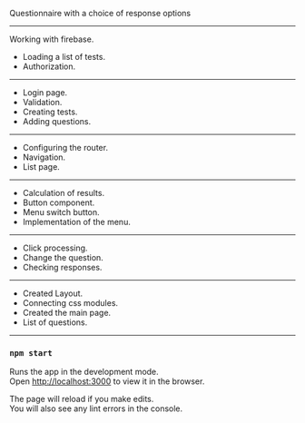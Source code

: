 Questionnaire with a choice of response options

---
Working with firebase.
- Loading a list of tests.
- Authorization.

---
- Login page.
- Validation.
- Creating tests.
- Adding questions.

---
- Configuring the router.
- Navigation.
- List page.

---
- Calculation of results.
- Button component.
- Menu switch button.
- Implementation of the menu.

---
- Click processing.
- Change the question.
- Checking responses.

---
- Created Layout.
- Connecting css modules.
- Created the main page.
- List of questions.

---


### `npm start`

Runs the app in the development mode.<br />
Open [http://localhost:3000](http://localhost:3000) to view it in the browser.

The page will reload if you make edits.<br />
You will also see any lint errors in the console.

